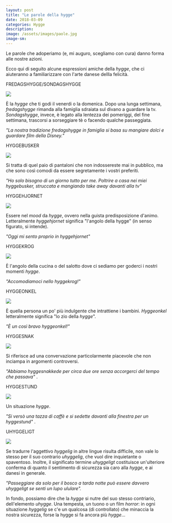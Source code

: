 ```yaml
---
layout: post
title: "Le parole della hygge"
date: 2018-03-09
categories: Hygge
description:
image: /assets/images/paole.jpg
image-sm:
---
```

Le parole che adoperiamo (e, mi auguro, scegliamo con cura) danno forma alle nostre azioni.  

Ecco qui di seguito alcune espressioni amiche della _hygge_, che ci aiuteranno a familiarizzare con l'arte danese dellla felicità.  

FREDAGSHYGGE/SONDAGSHYGGE   

![](/assets/images/tv.jpeg)   



È la _hygge_ che ti godi il venerdi o la domenica.  Dopo una lunga settimana, _fredagshygge_ rimanda alla famiglia sdraiata sul divano a guardare la tv. _Sondagshygge_, invece, è legato alla lentezza dei pomeriggi, del fine settimana, trascorsi a sorseggiare tè o facendo qualche passeggiata.  

_"La nostra tradizione fredagshygge in famiglia si basa su mangiare dolci e guardare film della Disney."_

HYGGEBUSKER  

![](/assets/images/pants.jpg)  



Si tratta di quel paio di pantaloni che non indossereste mai in pubblico, ma che sono così comodi da essere segretamente i vostri preferiti.  


_"Ho solo bisogno di un giorno tutto per me. Poltrire a casa nei miei hyggebusker, struccata e mangiando take away davanti alla tv"_  

HYGGEHJORNET  

![](/assets/images/mood-hygge.jpg)

Essere nel _mood_ da _hygge_, ovvero nella guista predisposizione d'animo. Letteralmente _hyggehjornet_ significa "l'angolo della hygge" (in senso figurato, si intende).  

_"Oggi mi sento proprio in hyggehjornet"_

HYGGEKROG  

![](/assets/images/hyggekro.jpg)



È l'angolo della cucina o del salotto dove ci sediamo per goderci i nostri momenti _hygge_.  

_"Accomodiamoci nello hyggekrog!"_  

HYGGEONKEL  

![](/assets/images/hyggeonkel.jpg)  

È quella persona un po' più indulgente che intrattiene i bambini. _Hyggeonkel_ letteralmente significa "lo zio della _hygge_".

_"È un così bravo hyggeonkel!"_  


HYGGESNAK  

![](/assets/images/people-chat.jpg)

Si riferisce ad una convervazione particolarmente piacevole che non inciampa in argomenti controversi.  

_"Abbiamo hyggesnakkede per circa due ore senza accorgerci del tempo che passava"_ .


HYGGESTUND   

![](/assets/images/window.png)

Un situazione _hygge_.   

_"Si versò una tazza di caffè e si sedette davanti alla finestra per un hyggestund"_ .


UHYGGELIGT  

![](/assets/images/howl.jpg)  

Se tradurre l'aggettivo _hyggelig_ in altre lingue risulta difficile, non vale lo stesso per il suo contrario _uhyggelig_, che vuol dire inquietante o spaventoso. Inoltre, il significato termine _uhyggeligt_ costituisce un'ulteriore conferma  di quanto il sentimento di sicurezza sia caro alla _hygge_, e ai danesi in generale.  

_"Passeggiare da solo per il bosco a tarda notte può essere davvero uhyggeligt se senti un lupo ululare"._  

In fondo, possiamo dire che la _hygge_  si nutre del suo stesso contriario, dell'elemento _uhygge_. Una tempesta, un tuono o un film _horror_: in ogni situazione _hyggelig_ se c'e un qualcosa (di controllato) che minaccia la nostra sicurezza, forse la hygge si fa ancora più _hygge_...
